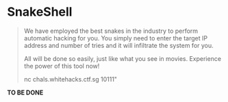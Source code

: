 # SnakeShell

> We have employed the best snakes in the industry to perform automatic hacking for you. You simply need to enter the target IP address and number of tries and it will infiltrate the system for you.
>
> All will be done so easily, just like what you see in movies. Experience the power of this tool now!
>
> nc chals.whitehacks.ctf.sg 10111"

**TO BE DONE**
